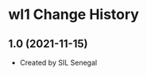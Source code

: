 wl1 Change History
====================

1.0 (2021-11-15)
----------------
* Created by SIL Senegal
